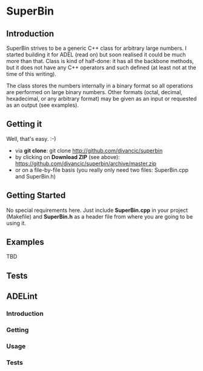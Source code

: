 # SuperBin

## Introduction

SuperBin strives to be a generic C++ class for arbitrary large numbers. I started building it for ADEL (read on) but soon realised it could be much more than that. Class is kind of half-done: it has all the backbone methods, but it does not have any C++ operators and such defined (at least not at the time of this writing).

The class stores the numbers internally in a binary format so all operations are performed on large binary numbers. Other formats (octal, decimal, hexadecimal, or any arbitrary format) may be given as an input or requested as an output (see examples).

## Getting it

Well, that's easy. :-)

* via **git clone**: git clone http://github.com/divancic/superbin
* by clicking on **Download ZIP** (see above): https://github.com/divancic/superbin/archive/master.zip
* or on a file-by-file basis (you really only need two files: SuperBin.cpp and SuperBin.h)

## Getting Started

No special requirements here. Just include **SuperBin.cpp** in your project (Makefile) and **SuperBin.h** as a header file from where you are going to be using it.

## Examples

TBD

## Tests

## ADELint

### Introduction

### Getting

### Usage

### Tests
